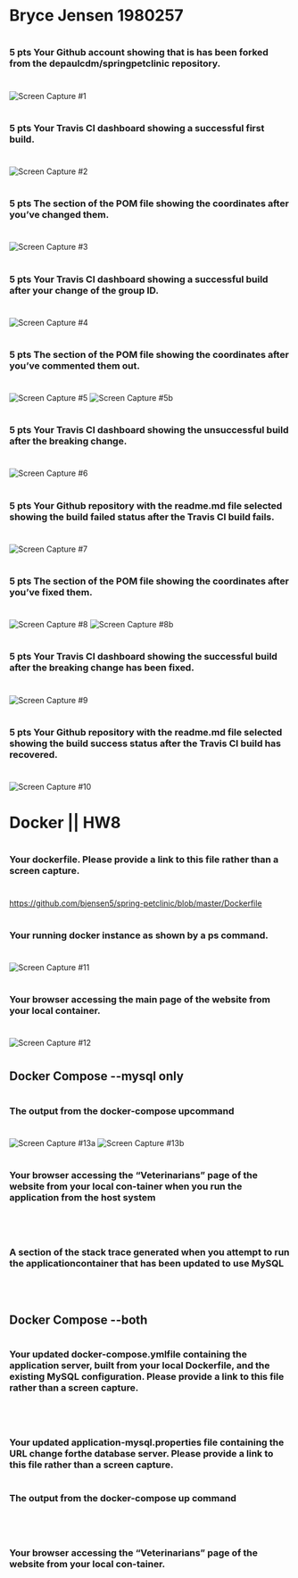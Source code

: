 # Bryce Jensen 1980257
#
#
### 5 pts Your Github account showing that is has been forked from the depaulcdm/springpetclinic repository.
#
![Screen Capture #1](figures/screenCap1.png)

#
#
### 5 pts Your Travis CI dashboard showing a successful first build.
#
![Screen Capture #2](figures/screenCap2.png)

#
#
### 5 pts The section of the POM file showing the coordinates after you’ve changed them.
#
![Screen Capture #3](figures/screenCap3.png)

#
#
### 5 pts Your Travis CI dashboard showing a successful build after your change of the group ID.
#
![Screen Capture #4](figures/screenCap4.png)

#
#
### 5 pts The section of the POM file showing the coordinates after you’ve commented them out.
#
![Screen Capture #5](figures/screenCap5a.png)
![Screen Capture #5b](figures/screenCap5b.png)

#
#
### 5 pts Your Travis CI dashboard showing the unsuccessful build after the breaking change.
#
![Screen Capture #6](figures/screenCap6.png)

#
#
### 5 pts Your Github repository with the readme.md file selected showing the build failed status after the Travis CI build fails.
#
![Screen Capture #7](figures/screenCap7.png)

#
#
### 5 pts The section of the POM file showing the coordinates after you’ve fixed them.
#
![Screen Capture #8](figures/screenCap8a.png)
![Screen Capture #8b](figures/screenCap8b.png)

#
#
### 5 pts Your Travis CI dashboard showing the successful build after the breaking change has been fixed.
#
![Screen Capture #9](figures/screenCap9.png)

#
#
### 5 pts Your Github repository with the readme.md file selected showing the build success status after the Travis CI build has recovered.
#
![Screen Capture #10](figures/screenCap10.png)

#
#
#
# Docker || HW8
#

#
#
### Your dockerfile.  Please provide a link to this file rather than a screen capture.
#
https://github.com/bjensen5/spring-petclinic/blob/master/Dockerfile

#
#
### Your running docker instance as shown by a ps command.
#
![Screen Capture #11](figures/screenCap11.png)

#
#
### Your browser accessing the main page of the website from your local container.
#
![Screen Capture #12](figures/screenCap12.png)

#
#
## Docker Compose --mysql only
#
#
### The output from the docker-compose upcommand
# 
![Screen Capture #13a](figures/screenCap13a.png)
![Screen Capture #13b](figures/screenCap13b.png)

#
#
### Your browser accessing the “Veterinarians” page of the website from your local con-tainer when you run the application from the host system
# 
![]()

#
#
### A  section  of  the  stack  trace  generated  when  you  attempt  to  run  the  applicationcontainer that has been updated to use MySQL
# 
![]()

#
#
## Docker Compose --both
#
#
### Your updated docker-compose.ymlfile containing the application server, built from your local Dockerfile, and the existing MySQL configuration.  Please provide a link to this file rather than a screen capture.
# 
![]()

#
#
### Your updated application-mysql.properties file containing the URL change forthe database server.  Please provide a link to this file rather than a screen capture.
# 

#
#
### The output from the docker-compose up command
# 
![]()

#
#
### Your browser accessing the “Veterinarians” page of the website from your local con-tainer.
#
![]()






